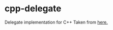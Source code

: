# cpp-delegate
Delegate implementation for C++
Taken from [here.](https://codereview.stackexchange.com/questions/14730/impossibly-fast-delegate-in-c11 "Relevant StackExchange post")
